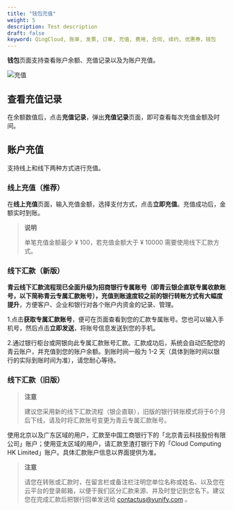 ```yaml
---
title: "钱包充值"
weight: 5
description: Test description
draft: false
keyword: QingCloud, 账单, 发票, 订单, 充值, 费用, 合同, 续约, 优惠券，钱包
---
```


**钱包**页面支持查看账户余额、充值记录以及为账户充值。

![充值](../../../_images/recharge.png)

## 查看充值记录

在余额数值后，点击**充值记录**，弹出**充值记录**页面，即可查看每次充值金额及时间。

## 账户充值

支持线上和线下两种方式进行充值。

### 线上充值（推荐）

在**线上充值**页面，输入充值金额，选择支付方式，点击**立即充值**。充值成功后，金额实时到账。

> **说明**
>
> 单笔充值金额最少 ¥ 100，若充值金额大于 ¥ 10000 需要使用线下汇款方式。

### 线下汇款（新版）

**青云线下汇款流程现已全面升级为招商银行专属账号（即青云银企直联专属收款账号，以下简称青云专属汇款账号），充值到账速度较之前的银行转账方式有大幅度提升**，方便客户、企业和银行对各个账户内资金的记录、管理。

1.点击**获取专属汇款账号**，便可在页面查看到您的汇款专属账号。您也可以输入手机号，然后点击**立即发送**，将账号信息发送到您的手机。

2.通过银行柜台或网银向此专属汇款账号汇款。汇款成功后，系统会自动匹配您的青云账户，并充值到您的账户余额。到账时间一般为 1-2 天（具体到账时间以银行的实际到账时间为准），请您耐心等待。

### 线下汇款（旧版）

> **注意**
>
> 建议您采用新的线下汇款流程（银企直联），旧版的银行转账模式将于6个月后下线，请及时将汇款账号变更为青云专属汇款账号。

使用北京以及广东区域的用户，汇款至中国工商银行下的「北京青云科技股份有限公司」账户；使用亚太区域的用户，请汇款至渣打银行下的「Cloud Computing HK Limited」账户。具体汇款账户信息以界面提供为准。

> **注意**
>
> 请您在转账或汇款时，在留言栏或备注栏注明您单位名称或姓名、以及您在云平台的登录邮箱，以便于我们区分汇款来源、并及时登记到您名下。建议您在完成汇款后把银行回单发送给 contactus@yunify.com 。



